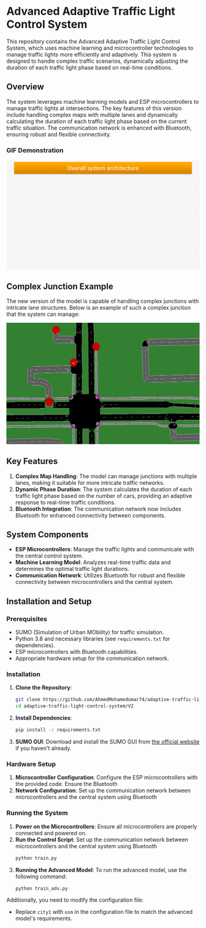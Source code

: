 # Advanced Adaptive Traffic Light Control System

This repository contains the Advanced Adaptive Traffic Light Control System, which uses machine learning and microcontroller technologies to manage traffic lights more efficiently and adaptively. This system is designed to handle complex traffic scenarios, dynamically adjusting the duration of each traffic light phase based on real-time conditions.

## Overview

The system leverages machine learning models and ESP microcontrollers to manage traffic lights at intersections. The key features of this version include handling complex maps with multiple lanes and dynamically calculating the duration of each traffic light phase based on the current traffic situation. The communication network is enhanced with Bluetooth, ensuring robust and flexible connectivity.

### GIF Demonstration

![System Integration](Documentation\Smart_Traffic_light_&_congestion_control_based.gif)

## Complex Junction Example

The new version of the model is capable of handling complex junctions with intricate lane structures. Below is an example of such a complex junction that the system can manage:

![Complex Junction](Documentation/complex_junction_example.png)

## Key Features

1. **Complex Map Handling**: The model can manage junctions with multiple lanes, making it suitable for more intricate traffic networks.
2. **Dynamic Phase Duration**: The system calculates the duration of each traffic light phase based on the number of cars, providing an adaptive response to real-time traffic conditions.
3. **Bluetooth Integration**: The communication network now includes Bluetooth for enhanced connectivity between components.

## System Components

- **ESP Microcontrollers**: Manage the traffic lights and communicate with the central control system.
- **Machine Learning Model**: Analyzes real-time traffic data and determines the optimal traffic light durations.
- **Communication Network**: Utilizes Bluetooth for robust and flexible connectivity between microcontrollers and the central system.

## Installation and Setup

### Prerequisites

- SUMO (Simulation of Urban MObility) for traffic simulation.
- Python 3.8 and necessary libraries (see `requirements.txt` for dependencies).
- ESP microcontrollers with Bluetooth capabilities.
- Appropriate hardware setup for the communication network.

### Installation

1. **Clone the Repository**:
   ```bash
   git clone https://github.com/AhmedMohamedomar74/adaptive-traffic-light-control-system.git
   cd adaptive-traffic-light-control-system/V2
2. **Install Dependencies**:
   ```bash
   pip install -r requirements.txt

3. **SUMO GUI**:
   Download and install the SUMO GUI from [the official website](https://sumo.dlr.de/docs/Downloads.php) if you 
   haven't already.

### Hardware Setup
1. **Microcontroller Configuration**:
    Configure the ESP microcontrollers with the provided code. Ensure the Bluetooth
2. **Network Configuration**:
    Set up the communication network between microcontrollers and the central system using Bluetooth
### Running the System
1. **Power on the Microcontrollers**:
    Ensure all microcontrollers are properly connected and powered on.
2. **Run the Control Script**:
    Set up the communication network between microcontrollers and the central system using Bluetooth
    ```bash
    python train.py
3. **Running the Advanced Model**:
    To run the advanced model, use the following command:
    ```bash
    python train_adv.py
    
Additionally, you need to modify the configuration file:
- Replace `city1` with `osm` in the configuration file to match the advanced model's requirements.


